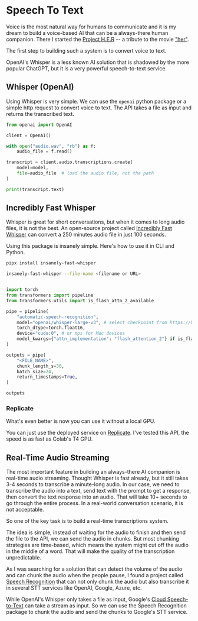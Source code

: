 # Speech To Text

Voice is the most natural way for humans to communicate and it is my dream to build a voice-based AI that can be a always-there human companion. There I started the [Project H.E.R](project_her.md) -- a tribute to the movie ["her"](<https://en.wikipedia.org/wiki/Her_(film)>).

The first step to building such a system is to convert voice to text.

OpenAI's Whisper is a less known AI solution that is shadowed by the more popular ChatGPT, but it is a very powerful speech-to-text service.

## Whisper (OpenAI)

Using Whisper is very simple. We can use the `openai` python package or a simple http request to convert voice to text. The API takes a file as input and returns the transcribed text.

```python
from openai import OpenAI

client = OpenAI()

with open("audio.wav", "rb") as f:
    audio_file = f.read()

transcript = client.audio.transcriptions.create(
    model=model,
    file=audio_file  # load the audio file, not the path
)

print(transcript.text)
```

## Incredibly Fast Whisper

Whisper is great for short conversations, but when it comes to long audio files, it is not the best. An open-source project called [Incredibly Fast Whisper](https://github.com/Vaibhavs10/insanely-fast-whisper) can convert a 250 minutes audio file in just 100 seconds.

Using this package is insanely simple. Here's how to use it in CLI and Python.

```bash
pipx install insanely-fast-whisper

insanely-fast-whisper --file-name <filename or URL>
```

```python

import torch
from transformers import pipeline
from transformers.utils import is_flash_attn_2_available

pipe = pipeline(
    "automatic-speech-recognition",
    model="openai/whisper-large-v3", # select checkpoint from https://huggingface.co/openai/whisper-large-v3#model-details
    torch_dtype=torch.float16,
    device="cuda:0", # or mps for Mac devices
    model_kwargs={"attn_implementation": "flash_attention_2"} if is_flash_attn_2_available() else {"attn_implementation": "sdpa"},
)

outputs = pipe(
    "<FILE_NAME>",
    chunk_length_s=30,
    batch_size=24,
    return_timestamps=True,
)

outputs
```

### Replicate

What's even better is now you can use it without a local GPU.

You can just use the deployed service on [Replicate](https://replicate.com/vaibhavs10/incredibly-fast-whisper).
I've tested this API, the speed is as fast as Colab's T4 GPU.

## Real-Time Audio Streaming

The most important feature in building an always-there AI companion is real-time audio streaming. Thought Whisper is fast already, but it still takes 3-4 seconds to transcribe a minute-long audio. In our case, we need to transcribe the audio into a text, send text with the prompt to get a response, then convert the text response into an audio. That will take 10+ seconds to go through the entire process. In a real-world conversation scenario, it is not acceptable.

So one of the key task is to build a real-time transcriptions system.

The idea is simple, instead of waiting for the audio to finish and then send the file to the API, we can send the audio in chunks. But most chunking strategies are time-based, which means the system might cut off the audio in the middle of a word. That will make the quality of the transcription unpredictable.

As I was searching for a solution that can detect the volume of the audio and can chunk the audio when the people pause, I found a project called [Speech Recognition](https://github.com/Uberi/speech_recognition) that can not only chunk the audio but also transcribe it in several STT services like OpenAI, Google, Azure, etc.

While OpenAI's Whisper only takes a file as input, Google's [Cloud Speech-to-Text](https://cloud.google.com/speech-to-text/docs/transcribe-streaming-audio) can take a stream as input. So we can use the Speech Recognition package to chunk the audio and send the chunks to Google's STT service.
